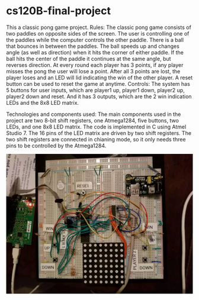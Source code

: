 # cs120B-final-project

This a classic pong game project.
Rules:
The classic pong game consists of two paddles on opposite sides of the screen. The user is controlling one of the paddles while the computer controls the other paddle. There is a ball that bounces in between the paddles. The ball speeds up and changes angle (as well as direction) when it hits the corner of either paddle. If the ball hits the center of the paddle it continues at the same angle, but reverses direction.  At every round each player has 3 points, if any player misses the pong the user will lose a point. After all 3 points are lost, the player loses and an LED will lid indicating the win of the other player. A reset button can be used to reset the game at anytime.
Controls: The system has 5 buttons for user inputs, which are player1 up, player1 down, player2 up, player2 down and reset. And it has 3 outputs, which are the 2 win indication LEDs and the 8x8 LED matrix.

Technologies and components used:
The main components used in the project are two 8-bit shift registers, one Atmega1284, five buttons, two LEDs, and one 8x8 LED matrix. The code is implemented in C using Atmel Studio 7. The 16 pins of the LED matrix are driven by two shift registers. The two shift registers are connected in chianing mode, so it only needs three pins to be controlled by the Atmega1284.

![Breadboard](https://github.com/wyang053/cs120B-final-project/blob/master/pong_breadboard.jpg)
